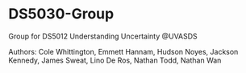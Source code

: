 # DS5030-Group
Group for DS5012 Understanding Uncertainty @UVASDS

Authors: Cole Whittington, Emmett Hannam, Hudson Noyes, Jackson Kennedy, James Sweat, Lino De Ros, Nathan Todd, Nathan Wan
